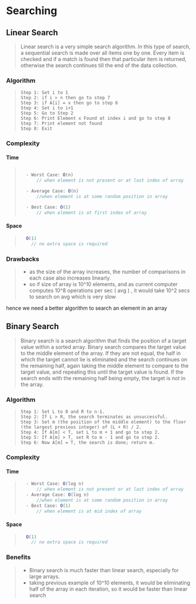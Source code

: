 # Searching

## Linear Search

> Linear search is a very simple search algorithm. In this type of search, a sequential search is made over all items one by one. Every item is checked and if a match is found then that particular item is returned, otherwise the search continues till the end of the data collection.

### Algorithm

> ```algorithm
>Step 1: Set i to 1
>Step 2: if i > n then go to step 7
>Step 3: if A[i] = x then go to step 6
>Step 4: Set i to i+1
>Step 5: Go to Step 2
>Step 6: Print Element x Found at index i and go to step 8
>Step 7: Print element not found
>Step 8: Exit
>```

### Complexity

#### Time
>```js
>
>   - Worst Case: O(n) 
>       // when element is not present or at last index of array
> 
>   - Average Case: O(n) 
>       //when element is at some random position in array
> 
>   - Best Case: O(1) 
>       // when element is at first index of array
> 
>```

#### Space
>```js
>   O(1)
>     // no extra space is required
>```

### Drawbacks

> * as the size of the array increases, the number of comparisons in each case also increases linearly.
> * so if size of array is 10^10 elements, and as current computer computes 10^8 operations per sec ( avg ) , it would take 10^2 secs to search on avg which is very slow

hence we need a better algorithm to search an element in an array

## Binary Search

> Binary search is a search algorithm that finds the position of a target value within a sorted array. Binary search compares the target value to the middle element of the array. If they are not equal, the half in which the target cannot lie is eliminated and the search continues on the remaining half, again taking the middle element to compare to the target value, and repeating this until the target value is found. If the search ends with the remaining half being empty, the target is not in the array.

### Algorithm

> ```algorithm
>Step 1: Set L to 0 and R to n-1.
>Step 2: If L > R, the search terminates as unsuccessful.
>Step 3: Set m (the position of the middle element) to the floor (the largest previous integer) of (L + R) / 2.
>Step 4: If A[m] < T, set L to m + 1 and go to step 2.
>Step 5: If A[m] > T, set R to m - 1 and go to step 2.
>Step 6: Now A[m] = T, the search is done; return m.
>```

### Complexity

#### Time

>```js
>   - Worst Case: O(log n)
>       // when element is not present or at last index of array
>   - Average Case: O(log n)
>       //when element is at some random position in array
>   - Best Case: O(1)
>       // when element is at mid index of array
>```

#### Space

>```js
>   O(1)
>     // no extra space is required
>```

### Benefits

> * Binary search is much faster than linear search, especially for large arrays.
> * taking previous example of 10^10 elements, it would be eliminating half of the array in each iteration, so it would be faster than linear search